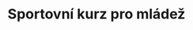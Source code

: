 ---
layout: "pages/courses/spolecensky-tanec-sportovni.njk"

title: 'Sportovní kurz pro mládež'
description: 'V Senoweb se specializujeme na tvorbu webových stránek na míru. Nepoužíváme koupené šablony, nástroje pro automatizované budování webů ani nástroje, které by váš web zahlcovali zbytečným kódem a tím vaší stránku zpomalovaly.'
permalink: 'tanecni-kurzy/spolecensky-tanec-sportovni/'

eleventyNavigation:
  key: Sportovní kurz pro mládež
  parent: Společenský tanec
  order: 400


landing:
  breadcrumbs:
    - title: Domů
      url: /

    - title: Společenský tanec

    - title: Sportovní kurz pro mládež
---